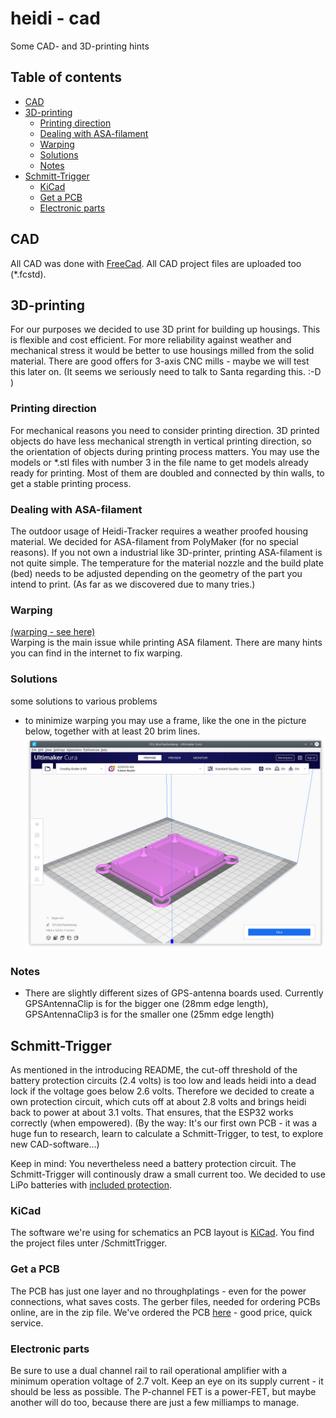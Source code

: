 # heidi - cad
Some CAD- and 3D-printing hints

## Table of contents
* [CAD](#cad)
* [3D-printing](#3d-printing)
  * [Printing direction](#printing-direction)
  * [Dealing with ASA-filament](#dealing-with-asa-filament)
  * [Warping](#warping)
  * [Solutions](#solutions)
  * [Notes](#notes)
* [Schmitt-Trigger](#schmitt-trigger)
  * [KiCad](#kicad)
  * [Get a PCB](#get-a-pcb)
  * [Electronic parts](#electronic-parts)
  

## CAD
All CAD was done with [FreeCad](https://www.freecad.org/). All CAD project files are uploaded too (*.fcstd).

## 3D-printing
For our purposes we decided to use 3D print for building up housings. This is flexible and cost efficient. For more reliability against weather and mechanical stress it would be better to use housings milled from the solid material. There are good offers for 3-axis CNC mills - maybe we will test this later on. (It seems we seriously need to talk to Santa regarding this. :-D )
### Printing direction
For mechanical reasons you need to consider printing direction. 3D printed objects do have less mechanical strength in vertical printing direction, so the orientation of objects during printing process matters. You may use the models or *.stl files with number 3 in the file name to get models already ready for printing. Most of them are doubled and connected by thin walls, to get a stable printing process.
### Dealing with ASA-filament
The outdoor usage of Heidi-Tracker requires a weather proofed housing material. We decided for ASA-filament from PolyMaker (for no special reasons). If you not own a industrial like 3D-printer, printing ASA-filament is not quite simple. The temperature for the material nozzle and the build plate (bed) needs to be adjusted depending on the geometry of the part you intend to print. (As far as we discovered due to many tries.)
### Warping
[(warping - see here)](https://support.ultimaker.com/hc/article_attachments/360009279100/How_to_fix_warping_Warping_model.jpg)<br />
Warping is the main issue while printing ASA filament. There are many hints you can find in the internet to fix warping. 

### Solutions
some solutions to various problems
* to minimize warping you may use a frame, like the one in the picture below, together with at least 20 brim lines. 
![Alt text](cura.jpg?raw=true "Cura")

### Notes
* There are slightly different sizes of GPS-antenna boards used. Currently GPSAntennaClip is for the bigger one (28mm edge length), GPSAntennaClip3 is for the smaller one (25mm edge length) 

## Schmitt-Trigger
As mentioned in the introducing README, the cut-off threshold of the battery protection circuits (2.4 volts) is too low and leads heidi into a dead lock if the voltage goes below 2.6 volts. Therefore we decided to create a own protection circuit, which cuts off at about 2.8 volts and brings heidi back to power at about 3.1 volts. That ensures, that the ESP32 works correctly (when empowered). (By the way: It's our first own PCB - it was a huge fun to research, learn to calculate a Schmitt-Trigger, to test, to explore new CAD-software...)

Keep in mind: You nevertheless need a battery protection circuit. The Schmitt-Trigger will continously draw a small current too. We decided to use LiPo batteries with [included protection](https://www.trustfire.com/collections/batteries/).

### KiCad
The software we're using for schematics an PCB layout is [KiCad](https://www.kicad.org). You find the project files unter /SchmittTrigger. 

### Get a PCB
The PCB has just one layer and no throughplatings - even for the power connections, what saves costs. The gerber files, needed for ordering PCBs online, are in the zip file. We've ordered the PCB [here]( https://aisler.net) -  good price, quick service. 

### Electronic parts
Be sure to use a dual channel rail to rail operational amplifier with a minimum operation voltage of 2.7 volt. Keep an eye on its supply current - it should be less as possible. The P-channel FET is a power-FET, but maybe another will do too, because there are just a few milliamps to manage. 
